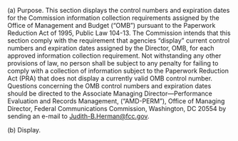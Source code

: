 (a) Purpose. This section displays the control numbers and expiration dates for the Commission information collection requirements assigned by the Office of Management and Budget (“OMB”) pursuant to the Paperwork Reduction Act of 1995, Public Law 104-13. The Commission intends that this section comply with the requirement that agencies “display” current control numbers and expiration dates assigned by the Director, OMB, for each approved information collection requirement. Not withstanding any other provisions of law, no person shall be subject to any penalty for failing to comply with a collection of information subject to the Paperwork Reduction Act (PRA) that does not display a currently valid OMB control number. Questions concerning the OMB control numbers and expiration dates should be directed to the Associate Managing Director—Performance Evaluation and Records Management, (“AMD-PERM”), Office of Managing Director, Federal Communications Commission, Washington, DC 20554 by sending an e-mail to Judith-B.Herman@fcc.gov.

(b) Display.
                

